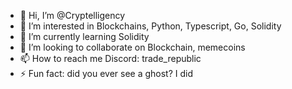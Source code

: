 - 👋 Hi, I’m @Cryptelligency
- 👀 I’m interested in Blockchains, Python, Typescript, Go, Solidity
- 🌱 I’m currently learning Solidity
- 💞️ I’m looking to collaborate on Blockchain, memecoins 
- 📫 How to reach me Discord: trade_republic
- ⚡ Fun fact: did you ever see a ghost? I did

<!---
Cryptelligency/Cryptelligency is a ✨ special ✨ repository because its `README.md` (this file) appears on your GitHub profile.
You can click the Preview link to take a look at your changes.
--->
